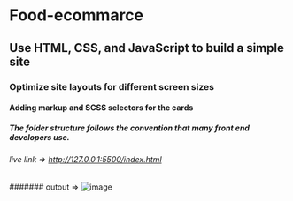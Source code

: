# Food-ecommarce
## Use HTML, CSS, and JavaScript to build a simple site
### Optimize site layouts for different screen sizes
#### Adding markup and SCSS selectors for the cards
##### The folder structure follows the convention that many front end developers use.
###### live link => http://127.0.0.1:5500/index.html
####### outout => ![image](https://github.com/marjahantammi/Food-ecommarce/assets/70445883/dc48f670-16f4-4464-ad32-b0b2a9382ed5)
